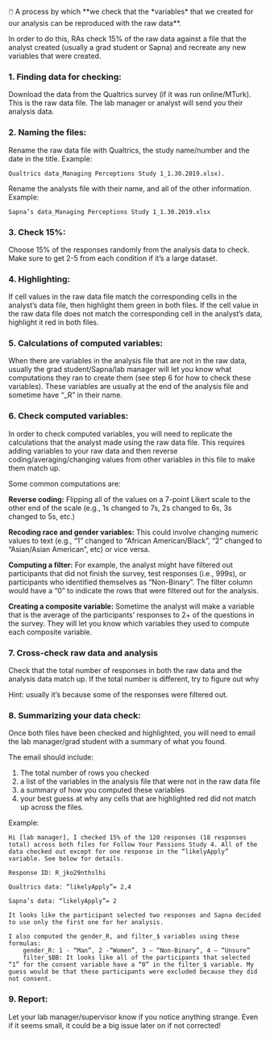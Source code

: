 
<aside>
🖱️ A process by which **we check that the *variables* that we created for our analysis can be reproduced with the raw data**.

In order to do this, RAs check 15% of the raw data against a file that the analyst created (usually a grad student or Sapna) and recreate any new variables that were created.

</aside>

### 1. Finding data for checking:

Download the data from the Qualtrics survey (if it was run online/MTurk). This is the raw data file. The lab manager or analyst will send you their analysis data.

### 2. Naming the files:

Rename the raw data file with Qualtrics, the study name/number and the date in the title. Example:

```
Qualtrics data_Managing Perceptions Study 1_1.30.2019.xlsx).
```

Rename the analysts file with their name, and all of the other information. Example:

```
Sapna’s data_Managing Perceptions Study 1_1.30.2019.xlsx
```

### 3. Check 15%:

Choose 15% of the responses randomly from the analysis data to check. Make sure to get 2-5 from each condition if it’s a large dataset.

### 4. Highlighting:

If cell values in the raw data file match the corresponding cells in the analyst’s data file, then highlight them green in both files. If the cell value in the raw data file does not match the corresponding cell in the analyst’s data, highlight it red in both files.

### 5. Calculations of computed variables:

When there are variables in the analysis file that are not in the raw data, usually the grad student/Sapna/lab manager will let you know what computations they ran to create them (see step 6 for how to check these variables). These variables are usually at the end of the analysis file and sometime have “_R” in their name.

### 6. Check computed variables:

In order to check computed variables, you will need to replicate the calculations that the analyst made using the raw data file. This requires adding variables to your raw data and then reverse coding/averaging/changing values from other variables in this file to make them match up.

Some common computations are:

**Reverse coding:** Flipping all of the values on a 7-point Likert scale to the other end of the scale (e.g., 1s changed to 7s, 2s changed to 6s, 3s changed to 5s, etc.)

**Recoding race and gender variables:** This could involve changing numeric values to text (e.g., “1” changed to “African American/Black”, “2” changed to “Asian/Asian American”, etc) or vice versa.

**Computing a filter:** For example, the analyst might have filtered out participants that did not finish the survey, test responses (i.e., 999s), or participants who identified themselves as “Non-Binary”. The filter column would have a “0” to indicate the rows that were filtered out for the analysis.

**Creating a composite variable:** Sometime the analyst will make a variable that is the average of the participants’ responses to 2+ of the questions in the survey. They will let you know which variables they used to compute each composite variable.

### 7. Cross-check raw data and analysis

Check that the total number of responses in both the raw data and the analysis data match up. If the total number is different, try to figure out why

Hint: usually it’s because some of the responses were filtered out.

### 8. Summarizing your data check:

Once both files have been checked and highlighted, you will need to email the lab manager/grad student with a summary of what you found.

The email should include:

1. The total number of rows you checked
2. a list of the variables in the analysis file that were not in the raw data file
3. a summary of how you computed these variables
4. your best guess at why any cells that are highlighted red did not match up across the files.

Example:

```
Hi [lab manager], I checked 15% of the 120 responses (18 responses total) across both files for Follow Your Passions Study 4. All of the data checked out except for one response in the “likelyApply” variable. See below for details.

Response ID: R_jko29nthslhi

Qualtrics data: “likelyApply”= 2,4

Sapna’s data: “likelyApply”= 2

It looks like the participant selected two responses and Sapna decided to use only the first one for her analysis.

I also computed the gender_R, and filter_$ variables using these formulas:
    gender_R: 1 - “Man”, 2 -“Women”, 3 – “Non-Binary”, 4 – “Unsure”
    filter_$BB: It looks like all of the participants that selected “1” for the consent variable have a “0” in the filter_$ variable. My guess would be that these participants were excluded because they did not consent.
```

### 9. Report:

Let your lab manager/supervisor know if you notice anything strange. Even if it seems small, it could be a big issue later on if not corrected!